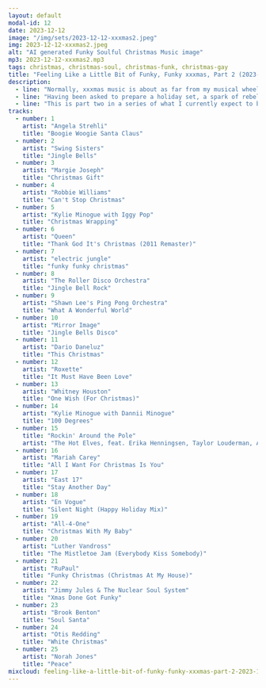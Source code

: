 ```yaml
---
layout: default
modal-id: 12
date: 2023-12-12
image: "/img/sets/2023-12-12-xxxmas2.jpeg"
img: 2023-12-12-xxxmas2.jpeg
alt: "AI generated Funky Soulful Christmas Music image"
mp3: 2023-12-12-xxxmas2.mp3
tags: christmas, christmas-soul, christmas-funk, christmas-gay
title: "Feeling Like a Little Bit of Funky, Funky xxxmas, Part 2 (2023-12-12)"
description:
  - line: "Normally, xxxmas music is about as far from my musical wheelhouse as music gets. The saccharine melodies, the overplayed classics, the relentless cheer – it's enough to make me want to go on a mad stabbing rampage. But this year, something different happened."
  - line: "Having been asked to prepare a holiday set, a spark of rebellion ignited within me. Instead of allowing my friends to succumb to predictable holiday tunes, I decided to unleash a sonic storm of soulful funk and disco, all with a decidedly xxxmas twist.. It wasn't about hating on tradition, but rather about breathing new life into it, infusing it with the infectious energy of the dance floor."
  - line: "This is part two in a series of what I currently expect to be at least three, maybe as many as five total sets. So, if you're tired of the same old xxxmas tunes, keep listening. I'm still just getting started."
tracks:
  - number: 1
    artist: "Angela Strehli"
    title: "Boogie Woogie Santa Claus"
  - number: 2
    artist: "Swing Sisters"
    title: "Jingle Bells"
  - number: 3
    artist: "Margie Joseph"
    title: "Christmas Gift"
  - number: 4
    artist: "Robbie Williams"
    title: "Can't Stop Christmas"
  - number: 5
    artist: "Kylie Minogue with Iggy Pop"
    title: "Christmas Wrapping"
  - number: 6
    artist: "Queen"
    title: "Thank God It's Christmas (2011 Remaster)"
  - number: 7
    artist: "electric jungle"
    title: "funky funky christmas"
  - number: 8
    artist: "The Roller Disco Orchestra"
    title: "Jingle Bell Rock"
  - number: 9
    artist: "Shawn Lee's Ping Pong Orchestra"
    title: "What A Wonderful World"
  - number: 10
    artist: "Mirror Image"
    title: "Jingle Bells Disco"
  - number: 11
    artist: "Dario Daneluz"
    title: "This Christmas"
  - number: 12
    artist: "Roxette"
    title: "It Must Have Been Love"
  - number: 13
    artist: "Whitney Houston"
    title: "One Wish (For Christmas)"
  - number: 14
    artist: "Kylie Minogue with Dannii Minogue"
    title: "100 Degrees"
  - number: 15
    title: "Rockin' Around the Pole"
    artist: "The Hot Elves, feat. Erika Henningsen, Taylor Louderman, Ashley Park and Kate Rockwell) [from Mean Girls]"
  - number: 16
    artist: "Mariah Carey"
    title: "All I Want For Christmas Is You"
  - number: 17
    artist: "East 17"
    title: "Stay Another Day"
  - number: 18
    artist: "En Vogue"
    title: "Silent Night (Happy Holiday Mix)"
  - number: 19
    artist: "All-4-One"
    title: "Christmas With My Baby"
  - number: 20
    artist: "Luther Vandross"
    title: "The Mistletoe Jam (Everybody Kiss Somebody)"
  - number: 21
    artist: "RuPaul"
    title: "Funky Christmas (Christmas At My House)"
  - number: 22
    artist: "Jimmy Jules & The Nuclear Soul System"
    title: "Xmas Done Got Funky"
  - number: 23
    artist: "Brook Benton"
    title: "Soul Santa"
  - number: 24
    artist: "Otis Redding"
    title: "White Christmas"
  - number: 25
    artist: "Norah Jones"
    title: "Peace"
mixcloud: feeling-like-a-little-bit-of-funky-funky-xxxmas-part-2-2023-12-12
---
```


